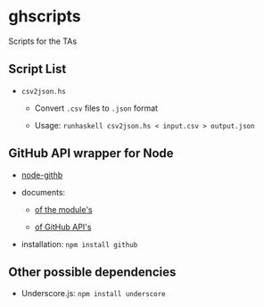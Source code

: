 ghscripts
=========

Scripts for the TAs

## Script List

- `csv2json.hs`

    * Convert `.csv` files to `.json` format

    * Usage: `runhaskell csv2json.hs < input.csv > output.json`

## GitHub API wrapper for Node
- [node-githb](https://github.com/mikedeboer/node-github)

- documents:

    * [of the module's](http://mikedeboer.github.io/node-github/#orgs)

    * [of GitHub API's](http://developer.github.com/v3/orgs/)

- installation: `npm install github`

## Other possible dependencies

- Underscore.js: `npm install underscore`
